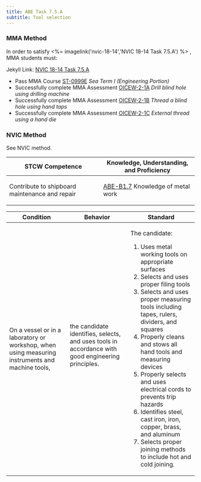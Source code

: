 ```yaml
---
title: ABE Task 7.5.A 
subtitle: Tool selection
---
```



### MMA Method

In order to satisfy <%= imagelink('nvic-18-14','NVIC 18-14  Task  7.5.A') %> , MMA students must:

Jekyll Link: [NVIC 18-14  Task  7.5.A](/stcw23/assets/images/nvic-18-14.pdf)

* Pass MMA Course  [ST-0999E](ST-0999E) *Sea Term I (Engineering Portion)*
* Successfully complete MMA Assessment  [OICEW-2-1A](OICEW-2-1A) *Drill blind hole using drilling machine*
* Successfully complete MMA Assessment  [OICEW-2-1B](OICEW-2-1B) *Thread a blind hole using hand taps*
* Successfully complete MMA Assessment  [OICEW-2-1C](OICEW-2-1C) *External thread using a hand die*


### NVIC Method

<a onclick="togglevisibility('nvic_methods')" >See NVIC method.</a>

<div id='nvic_methods' class='hide'>

<table>
<thead>
<tr>
<th class='forty'> STCW Competence </th>
<th class='sixty'> Knowledge, Understanding, and Proficiency </th>
</tr>
</thead>




<tbody>
<tr><td markdown='1'>

Contribute to shipboard maintenance and repair

</td><td markdown='1'>

[ABE-B1.7](../../tables/35.html#ABE-B1.7) Knowledge of metal work

</td></tr>


</tbody>
</table>


<table>
<thead>
<tr><th class='twenty'>  Condition </th><th class='twenty'> Behavior </th><th  class='sixty'>Standard </th></tr>
</thead>
<tbody >



<tr><td markdown='1'>

On a vessel or in a laboratory or workshop, when using measuring instruments and machine tools,

</td><td markdown='1'>

the candidate identifies, selects, and uses tools in accordance with good engineering principles.

<br>

<div class="tooltip">
<span class="tooltiptext">
</span>
</div>


</td><td markdown='1'>

The candidate: 

1. Uses metal working tools on appropriate surfaces
2. Selects and uses proper filing tools
3. Selects and uses proper measuring tools including tapes, rulers, dividers, and squares
4. Properly cleans and stows all hand tools and measuring devices
5. Properly selects and uses electrical cords to prevents trip hazards
6. Identifies steel, cast iron, iron, copper, brass, and aluminum
7. Selects proper joining methods to include hot and cold joining. 

</td></tr>
</tbody>
</table>
</div>
